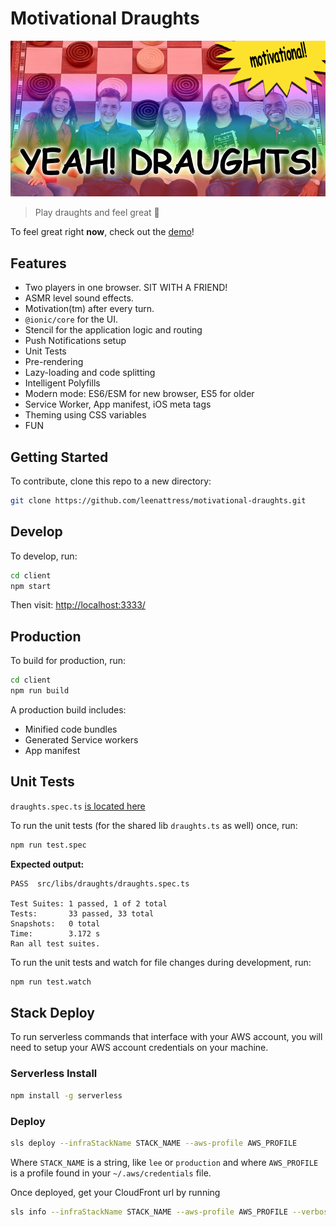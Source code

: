 # Motivational Draughts

![yeahdraughts](readme-header.png)

> Play draughts and feel great 💖

To feel great right **now**, check out the [demo](https://df6elh427uk9i.cloudfront.net/)!

## Features

* Two players in one browser. SIT WITH A FRIEND!
* ASMR level sound effects.
* Motivation(tm) after every turn.
* `@ionic/core` for the UI.
* Stencil for the application logic and routing
* Push Notifications setup
* Unit Tests
* Pre-rendering
* Lazy-loading and code splitting
* Intelligent Polyfills
* Modern mode: ES6/ESM for new browser, ES5 for older
* Service Worker, App manifest, iOS meta tags
* Theming using CSS variables
* FUN

## Getting Started

To contribute, clone this repo to a new directory:

```bash
git clone https://github.com/leenattress/motivational-draughts.git
```

## Develop

To develop, run:

```bash
cd client
npm start
```
Then visit: [http://localhost:3333/](http://localhost:3333/)


## Production

To build for production, run:

```bash
cd client
npm run build
```

A production build includes:

* Minified code bundles
* Generated Service workers
* App manifest


## Unit Tests

`draughts.spec.ts` [is located here](client/src/libs/draughts/draughts.spec.ts)

To run the unit tests (for the shared lib `draughts.ts` as well) once, run:

```bash
npm run test.spec
```

**Expected output:**
```
PASS  src/libs/draughts/draughts.spec.ts

Test Suites: 1 passed, 1 of 2 total
Tests:       33 passed, 33 total
Snapshots:   0 total
Time:        3.172 s
Ran all test suites.
```

To run the unit tests and watch for file changes during development, run:

```bash
npm run test.watch
```

## Stack Deploy

To run serverless commands that interface with your AWS account, you will need to setup your AWS account credentials on your machine.

### Serverless Install
```bash
npm install -g serverless
```

### Deploy
```bash
sls deploy --infraStackName STACK_NAME --aws-profile AWS_PROFILE
```

Where `STACK_NAME` is a string, like `lee` or `production` and where `AWS_PROFILE` is a profile found in your `~/.aws/credentials` file.

Once deployed, get your CloudFront url by running

```bash
sls info --infraStackName STACK_NAME --aws-profile AWS_PROFILE --verbose
```